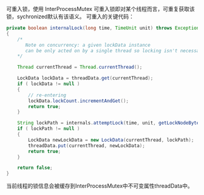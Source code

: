 可重入锁，使用 InterProcessMutex
可重入锁即对某个线程而言，可重复获取该锁，sychronized默认有该语义。
可重入的关键代码：
``` java
private boolean internalLock(long time, TimeUnit unit) throws Exception
{
    /*
       Note on concurrency: a given lockData instance
       can be only acted on by a single thread so locking isn't necessary
    */

    Thread currentThread = Thread.currentThread();

    LockData lockData = threadData.get(currentThread);
    if ( lockData != null )
    {
        // re-entering
        lockData.lockCount.incrementAndGet();
        return true;
    }

    String lockPath = internals.attemptLock(time, unit, getLockNodeBytes());
    if ( lockPath != null )
    {
        LockData newLockData = new LockData(currentThread, lockPath);
        threadData.put(currentThread, newLockData);
        return true;
    }

    return false;
}

```

当前线程的锁信息会被缓存到InterProcessMutex中不可变属性threadData中。